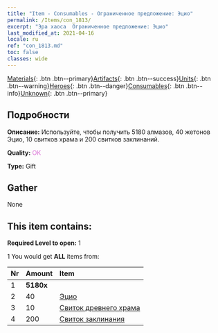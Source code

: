 ```yaml
---
title: "Item - Consumables - Ограниченное предложение: Эцио"
permalink: /Items/con_1813/
excerpt: "Эра хаоса  Ограниченное предложение: Эцио"
last_modified_at: 2021-04-16
locale: ru
ref: "con_1813.md"
toc: false
classes: wide
---
```

 [Materials](/ru/Items/){: .btn .btn--primary}[Artifacts](/ru/Items/Artifacts/){: .btn .btn--success}[Units](/ru/Items/Units/){: .btn .btn--warning}[Heroes](/ru/Items/Heroes/){: .btn .btn--danger}[Consumables](/ru/Items/Consumables/){: .btn .btn--info}[Unknown](/ru/Items/Unknown/){: .btn .btn--primary}

## Подробности
 **Описание:** Используйте, чтобы получить 5180 алмазов, 40 жетонов Эцио, 10 свитков храма и 200 свитков заклинаний.

 **Quality:** <span style="color: #DA70D6">OK</span>

 **Type:** Gift

## Gather

  None

## This item contains:

 **Required Level to open:** 1

 1 You would get **ALL** items  from:

  | Nr | Amount |     Item    |
  |:---|:-------|:------------|
  | 1 |  **5180x** | <i class="fas fa-gem"/> |  | 
  | 2 | 40 | [Эцио](/ru/Items/her_398/) |  | 
  | 3 | 10 | [Свиток древнего храма](/ru/Items/con_697/) |  | 
  | 4 | 200 | [Свиток заклинания](/ru/Items/con_694/) |  | 
